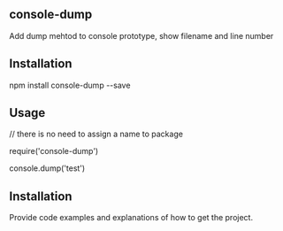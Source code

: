 ## console-dump

Add dump mehtod to console prototype, show filename and line number

## Installation

npm install console-dump --save


## Usage
// there is no need to assign a name to package

require('console-dump')

console.dump('test')


## Installation

Provide code examples and explanations of how to get the project.

